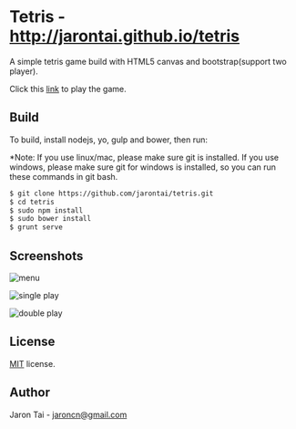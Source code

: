 Tetris - http://jarontai.github.io/tetris
=============

A simple tetris game build with HTML5 canvas and bootstrap(support two player). 

Click this [link](http://jarontai.github.io/tetris) to play the game.


Build
-----
To build, install nodejs, yo, gulp and bower, then run:

*Note: If you use linux/mac, please make sure git is installed. If you use windows, please make sure git for windows is installed, so you can run these commands in git bash.

```bash
$ git clone https://github.com/jarontai/tetris.git
$ cd tetris
$ sudo npm install
$ sudo bower install
$ grunt serve
```

Screenshots
------------
![menu](https://raw.github.com/dbzard/tetris/master/screenshots/menu.jpg)


![single play](https://raw.github.com/dbzard/tetris/master/screenshots/single.jpg)


![double play](https://raw.github.com/dbzard/tetris/master/screenshots/double.jpg)


License
------------
[MIT](http://en.wikipedia.org/wiki/MIT_License) license.


Author
------
Jaron Tai - jaroncn@gmail.com
